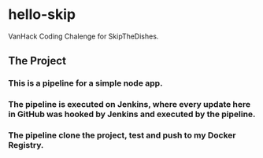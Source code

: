 # hello-skip
VanHack Coding Chalenge for SkipTheDishes.

## The Project
### This is a pipeline for a simple node app.
### The pipeline is executed on Jenkins, where every update here in GitHub was hooked by Jenkins and executed by the pipeline.
### The pipeline clone the project, test and push to my Docker Registry.


